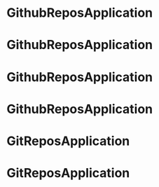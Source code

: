 # GithubReposApplication
# GithubReposApplication
# GithubReposApplication
# GithubReposApplication
# GitReposApplication
# GitReposApplication
